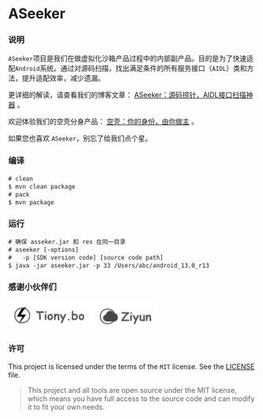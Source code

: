 # ASeeker

### 说明

`ASeeker`项目是我们在做虚拟化沙箱产品过程中的内部副产品。目的是为了快速适配`Android`系统。通过对源码扫描，找出满足条件的所有服务接口（`AIDL`）类和方法，提升适配效率，减少遗漏。

更详细的解读，请查看我们的博客文章： [ASeeker：源码捞针，AIDL接口扫描神器](https://www.iofomo.com/blog/aseeker) 。

欢迎体验我们的空壳分身产品： [空壳：你的身份，由你做主](https://www.iofomo.com/docs/mobile/konker/Introduce/) 。

如果您也喜欢 `ASeeker`，别忘了给我们点个星。

### 编译

```shell
# clean
$ mvn clean package
# pack
$ mvn package
```

### 运行

```shell
# 确保 asseker.jar 和 res 在同一目录
# aseeker [-options]
#   -p [SDK version code] [source code path]
$ java -jar aseeker.jar -p 33 /Users/abc/android_13.0_r13
```

### 感谢小伙伴们

![](img/thanks.png)

### 许可

This project is licensed under the terms of the `MIT` license. See the [LICENSE](LICENSE) file.

>   This project and all tools are open source under the MIT license, which means you have full access to the source code and can modify it to fit your own needs. 

